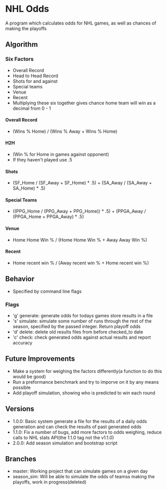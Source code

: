# NHL Odds
A program which calculates odds for NHL games, as well as chances of making the playoffs
## Algorithm
### Six Factors
- Overall Record
- Head to Head Record
- Shots for and against
- Special teams
- Venue
- Recent
- Multiplying these six together gives chance home team will win as a decimal from 0 - 1
#### Overall Record
- (Wins % Home) / (Wins % Away + Wins % Home)
#### H2H
- (Win % for Home in games against opponent)
- If they haven't played use .5
#### Shots 
- (SF_Home / (SF_Away + SF_Home) * .5) + (SA_Away / (SA_Away + SA_Home) * .5)
#### Special Teams
- ((PPG_Home / (PPG_Away + PPG_Home)) * .5) + (PPGA_Away / (PPGA_Home + PPGA_Away) * .5)
#### Venue
- Home Home Win % / (Home Home Win % + Away Away Win %)
#### Recent
- Home recent win % / (Away recent win % + Home recent win %)

## Behavior
- Specified by command line flags
### Flags
- 'g' generate: generate odds for todays games store results in a file
- 's' <int> simulate: simulate some number of runs through the rest of the season, specified by the passed integer. Return playoff odds
- 'd' delete: delete old results files from before checked_to date
- 'c' check: check generated odds against actual results and report accuracy

## Future Improvements
- Make a system for weighing the factors differently(a function to do this would be good)
- Run a preformance benchmark and try to imporve on it by any means possible
- Add playoff simulation, showing who is predicted to win each round

## Versions
- 1.0.0: Basic system generate a file for the results of a daily odds generation and can check the results of past generated odds
- 1.1.0: Fix a number of bugs, add more factors to odds weighing, reduce calls to NHL stats API(the 1.1.0 tag not the v1.1.0)
- 2.0.0: Add season simulation and bootstrap script

## Branches
- master: Working project that can simulate games on a given day
- season_sim: Will be able to simulate the odds of teamss making the playoffs, work in progress(deleted)
